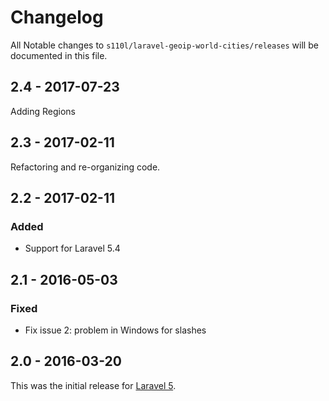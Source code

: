 # Changelog

All Notable changes to `s110l/laravel-geoip-world-cities/releases` will be documented in this file.

## 2.4 - 2017-07-23

Adding Regions

## 2.3 - 2017-02-11

Refactoring and re-organizing code.

## 2.2 - 2017-02-11

### Added
- Support for Laravel 5.4

## 2.1 - 2016-05-03

### Fixed
- Fix issue 2: problem in Windows for slashes


## 2.0 - 2016-03-20

This was the initial release for [Laravel 5](https://laravel.com/).

